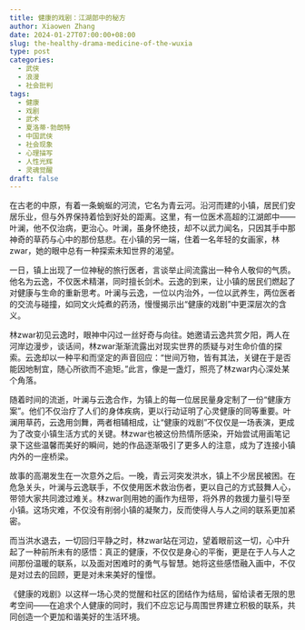 ```yaml
---
title: 健康的戏剧：江湖郎中的秘方
author: Xiaowen Zhang
date: 2024-01-27T07:00:00+08:00
slug: the-healthy-drama-medicine-of-the-wuxia
type: post
categories:
  - 武侠
  - 浪漫
  - 社会批判
tags:
  - 健康
  - 戏剧
  - 武术
  - 夏洛蒂·勃朗特
  - 中国武侠
  - 社会现象
  - 心理描写
  - 人性光辉
  - 灵魂觉醒
draft: false
---
```


在古老的中原，有着一条蜿蜒的河流，它名为青云河。沿河而建的小镇，居民们安居乐业，但与外界保持着恰到好处的距离。这里，有一位医术高超的江湖郎中——叶澜，他不仅治病，更治心。叶澜，虽身怀绝技，却不以武力闻名，只因其手中那神奇的草药与心中的那份慈悲。在小镇的另一端，住着一名年轻的女画家，林 zwar，她的眼中总有一种探索未知世界的渴望。

一日，镇上出现了一位神秘的旅行医者，言谈举止间流露出一种令人敬仰的气质。他名为云逸，不仅医术精湛，同时擅长剑术。云逸的到来，让小镇的居民们燃起了对健康与生命的重新思考。叶澜与云逸，一位以内治外，一位以武养生，两位医者的交流与碰撞，如同文火炖煮的药汤，慢慢揭示出“健康的戏剧”中更深层次的含义。

林zwar初见云逸时，眼神中闪过一丝好奇与向往。她邀请云逸共赏夕阳，两人在河岸边漫步，谈话间，林zwar渐渐流露出对现实世界的质疑与对生命价值的探索。云逸却以一种平和而坚定的声音回应：“世间万物，皆有其法，关键在于是否能因地制宜，随心所欲而不逾矩。”此言，像是一盏灯，照亮了林zwar内心深处某个角落。

随着时间的流逝，叶澜与云逸合作，为镇上的每一位居民量身定制了一份“健康方案”。他们不仅治疗了人们的身体疾病，更以行动证明了心灵健康的同等重要。叶澜用草药，云逸用剑舞，两者相辅相成，让“健康的戏剧”不仅仅是一场表演，更成为了改变小镇生活方式的关键。林zwar也被这份热情所感染，开始尝试用画笔记录下这些温馨而美好的瞬间，她的作品逐渐吸引了更多人的注意，成为了连接小镇内外的一座桥梁。

故事的高潮发生在一次意外之后。一晚，青云河突发洪水，镇上不少居民被困。在危急关头，叶澜与云逸联手，不仅使用医术救治伤者，更以自己的方式鼓舞人心，带领大家共同渡过难关。林zwar则用她的画作为纽带，将外界的救援力量引导至小镇。这场灾难，不仅没有削弱小镇的凝聚力，反而使得人与人之间的联系更加紧密。

而当洪水退去，一切回归平静之时，林zwar站在河边，望着眼前这一切，心中升起了一种前所未有的感悟：真正的健康，不仅仅是身心的平衡，更是在于人与人之间那份温暖的联系，以及面对困难时的勇气与智慧。她将这些感悟融入画中，不仅是对过去的回顾，更是对未来美好的憧憬。

《健康的戏剧》以这样一场心灵的觉醒和社区的团结作为结局，留给读者无限的思考空间——在追求个人健康的同时，我们不应忘记与周围世界建立积极的联系，共同创造一个更加和谐美好的生活环境。